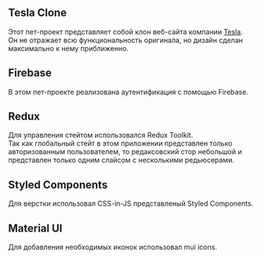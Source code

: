 ## Tesla Clone

Этот пет-проект представляет собой клон веб-сайта компании [Tesla](https://www.tesla.com).<br />
Он не отражает всю функциональность оригинала, но дизайн сделан максимально к нему приближенно.



## Firebase

В этом пет-проекте реализована аутентификация с помощью Firebase.

## Redux 

Для управления стейтом использовался Redux Toolkit. <br />
Так как глобальный стейт в этом приложении представлен только авторизованным пользователем, то редаксовский стор небольшой и представлен только одним слайсом с несколькими редьюсерами.

## Styled Components

Для верстки использовал CSS-in-JS представленый Styled Components. <br />

## Material UI

Для добавления необходимых иконок использовал mui icons.
